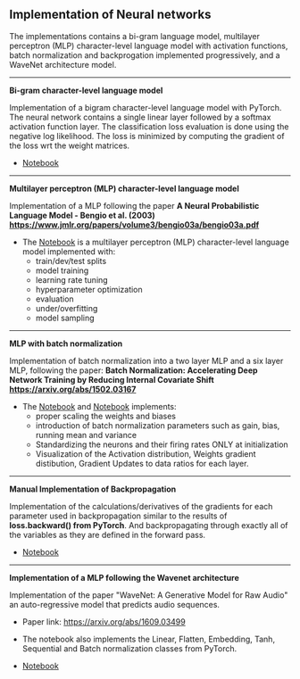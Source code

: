 ## Implementation of Neural networks

The implementations contains a bi-gram language model, multilayer perceptron (MLP) character-level language model with activation functions, batch normalization and backprogation implemented progressively, and a WaveNet architecture model.

---

**Bi-gram character-level language model**

Implementation of a bigram character-level language model with PyTorch. The neural network contains a single linear layer followed by a softmax activation function layer. The classification loss evaluation is done using the negative log likelihood. The loss is minimized by computing the gradient of the loss wrt the weight matrices.

- [Notebook](MLP/bi-gram_nn.ipynb)

---

**Multilayer perceptron (MLP) character-level language model**

Implementation of a MLP following the paper **A Neural Probabilistic Language Model - Bengio et al. (2003) https://www.jmlr.org/papers/volume3/bengio03a/bengio03a.pdf**

- The [Notebook](MLP/mlp_implementation.ipynb) is a multilayer perceptron (MLP) character-level language model implemented with:
  - train/dev/test splits
  - model training
  - learning rate tuning
  - hyperparameter optimization
  - evaluation
  - under/overfitting
  - model sampling

---

**MLP with batch normalization**

Implementation of batch normalization into a two layer MLP and a six layer MLP, following the paper: **Batch Normalization: Accelerating Deep Network Training by Reducing Internal Covariate Shift https://arxiv.org/abs/1502.03167**

- The [Notebook](MLP/batch_norm.ipynb) and [Notebook](MLP/NN-with-batchnorm.ipynb) implements:
  - proper scaling the weights and biases
  - introduction of batch normalization parameters such as gain, bias, running mean and variance
  - Standardizing the neurons and their firing rates ONLY at initialization
  - Visualization of the Activation distribution, Weights gradient distibution, Gradient Updates to data ratios for each layer.

---

**Manual Implementation of Backpropagation**

Implementation of the calculations/derivatives of the gradients for each parameter used in backpropagation similar to the results of **loss.backward() from PyTorch**. And backpropagating through exactly all of the variables as they are defined in the forward pass.

- [Notebook](MLP/back_propagation.ipynb)

---

**Implementation of a MLP following the Wavenet architecture**

Implementation of the paper "WaveNet: A Generative Model for Raw Audio" an auto-regressive model that predicts audio sequences.

- Paper link: https://arxiv.org/abs/1609.03499
- The notebook also implements the Linear, Flatten, Embedding, Tanh, Sequential and Batch normalization classes from PyTorch.

- [Notebook](MLP/wavenet.ipynb)
